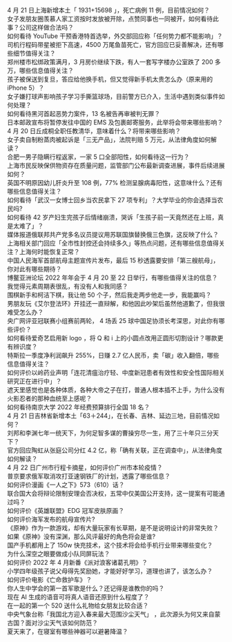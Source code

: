 4 月 21 日上海新增本土「 1931+15698 」，死亡病例 11 例，目前情况如何？  
女子发朋友圈羡慕人家工资按时发放被开除，点赞同事也一同被开，如何看待此事？公司这样做合法吗？  
如何看待 YouTube 干预香港特首选举，外交部回应称「任何势力都不能影响」？  
司机行程码带星被拒下高速，4500 万尾鱼苗死亡，官方回应已妥善解决，还有哪些细节值得关注？  
郑州楼市松绑政策满月，3 月房价继续下跌，有人一套写字楼办公室跌了 200 多万，哪些信息值得关注？  
孩子被保送到复旦，答应给他换手机，但又觉得新手机太贵怎么办（原来用的 iPhone 5）？  
女子嫌打球声影响孩子学习手撕篮球场，目前警方已介入，生活中遇到类似事件如何处理？  
如何看待黑河首起恶势力案件，13 名被告再审被判无罪？  
日本邮政宣布将暂停发往中国的 EMS 及包裹邮寄服务，此举将会带来哪些影响？  
4 月 20 日丘成桐全职任教清华，意味着什么？将带来哪些影响？  
女子卖自制粉蒸肉被起诉是「三无产品」，法院判赔 5 万元，从法律角度如何解读？  
合肥一男子隐瞒行程返家，一家 5 口全部阳性，如何看待这一行为？  
上海市民反映保供物资存在质量问题，监管部门公布最新调查进展，事件后续进展如何？  
英国不明原因幼儿肝炎升至 108 例，77% 检测呈腺病毒阳性，这意味什么？还有哪些信息值得关注？  
如何看待「武汉一女博士回乡当农民拿下 27 项专利」？大学毕业的你会选择当农民吗?  
如何看待 42 岁产妇生完孩子后情绪崩溃，哭诉「生孩子前一天竟然还在上班，真是太难了」？  
媒体报道俄联邦共产党多名议员提议用苏联国旗替换俄三色旗，这反映了什么？  
上海相关部门回应「全市性封控还会持续多久」等热点问题，还有哪些信息值得关注？上海何时能恢复正常？  
中国人民海军首部航母主题宣传片发布，最后 15 秒透露要安排「第三艘航母」，你对此有哪些期待？  
博鳌亚洲论坛 2022 年年会于 4 月 20 至 22 日举行，有哪些值得关注的信息？  
我觉得元素周期表很乱，有没有人和我同感？  
围棋新手和柯洁下棋，我让他 50 个子，然后我走两步他走一步，我能赢吗？  
男朋友玩《艾尔登法环》开挂还一直辩解，和他因此吵架后虽然他道歉了，但我很难受怎么办？  
央广网评亚冠联赛小组赛前两轮， 4 场丢 25 球中国足协须长考深思，对此你有哪些评价？  
如何看待爱奇艺启用新 logo ，将 Q 和 i 上的小圆点改用正圆形切割设计？哪款更有辨识度？  
特斯拉一季度净利润飙升 255%，日赚 2.7 亿人民币，卖「碳」收入翻倍，哪些信息值得关注？  
如何评价以岭药业声明「连花清瘟治疗轻、中度新冠患者有效性和安全性国际相关研究正在进行中」？  
遮天里感觉也是各种体质，各种大帝之子在打，普通人根本插不上手，为什么没有火影忍者的那种血统至上感呢？  
如何看待南京大学 2022 年经费预算排行全国 18 名？  
4 月 21 日吉林省新增本土「63＋244」，在长春、吉林、延边三地，目前情况如何？  
刘邦和李渊七年一统天下，为何足智多谋的曹操穷尽一生，用了三十年只三分天下？  
官方回应陶虹从张庭公司分红 4.2 亿，称「确有关联，正在调查中」，从法律角度如何解读？  
4 月 22 日广州市行程卡摘星，如何评价广州市本轮疫情？  
普京要求俄军取消攻打亚速钢铁厂的计划，透露了哪些信息？  
如何评价漫画《一人之下》573（610）话？  
联合国大会将辩论限制安理会否决权，五常中仅美国公开支持，这一提案有可能通过吗？  
如何评价《英雄联盟》EDG 冠军皮肤原画？  
如何评价海军发布的航母宣传片?  
《原神》作为一款游戏，却有大量玩家有长草期，是不是说明设计的非常失败？  
如果《原神》没有深渊，那么风评最好的角色将会是谁?  
国产手机都用上了 150w 快充技术，这个技术将会给手机行业带来哪些变化？  
为什么深空之眼要做成小队同屏玩法？  
如何评价 2022 年 4 月新番《派对浪客诸葛孔明》？  
小学四年级孩子说父母得先奖励她，才能好好学习，道理也讲了，该怎么办？  
如何评价电影《亡命救护车》？  
你人生中学会的第一首军歌是什么？还记得是谁教你的吗？  
现在 AI 生成的语音可将真人语音还原到什么程度了？  
在一起的第一个 520 送什么礼物给女朋友比较合适？  
中央气象台称「我国北方迎入春来最大范围沙尘天气」 ，此次源头为何又来自蒙古国？面对沙尘天气该如何防范？  
夏天来了，在寝室有哪些神器可以避暑降温？  
